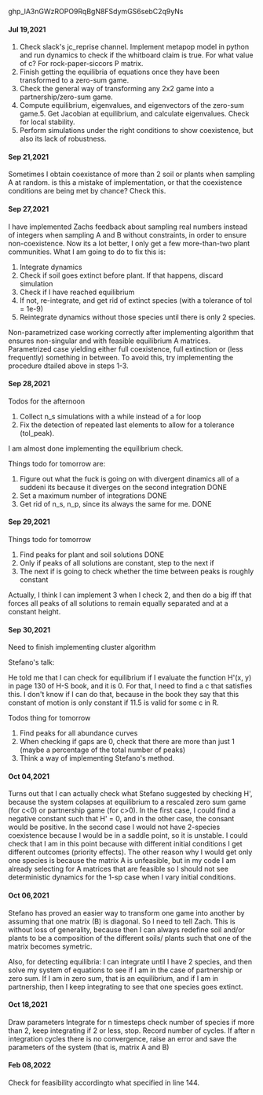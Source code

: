 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
#### Jul 19,2021


1. Check slack's jc_reprise channel. Implement metapop model in python and run dynamics to check if the whitboard claim is true. For what value of c? For rock-paper-siccors P matrix. 
2. Finish getting the equilibria of equations once they have been transformed to a zero-sum game. 
3. Check the general way of transforming any 2x2 game into a partnership/zero-sum game. 
4. Compute equilibrium, eigenvalues, and eigenvectors of the zero-sum game.5. Get Jacobian at equilibrium, and calculate eigenvalues. Check for local stability.
6. Perform simulations under the right conditions to show coexistence, but also its lack of robustness.


#### Sep 21,2021

Sometimes I obtain coexistance of more than 2 soil or plants when sampling A at random. is this a mistake of implementation, or that the coexistence conditions are being met by chance? Check this. 

#### Sep 27,2021

I have implemented Zachs feedback about sampling real numbers instead of integers when sampling A and B without constraints, in order to ensure non-coexistence. Now its a lot better, I only get a few more-than-two plant communities. What I am going to do to fix this is: 

1. Integrate dynamics
2. Check if soil goes extinct before plant. If that happens, discard simulation
3. Check if I have reached equilibrium
2. If not, re-integrate, and get rid of extinct species (with a tolerance of tol = 1e-9)
3. Reintegrate dynamics without those species until there is only 2 species.

Non-parametrized case working correctly after implementing algorithm that ensures non-singular and with feasible equilibrium A matrices. 
Parametrized case yielding either full coexistence, full extinction or (less frequently) something in between. To avoid this, try implementing the procedure dtailed above in steps 1-3.


#### Sep 28,2021

Todos for the afternoon
1. Collect n_s simulations with a while instead of a for loop
2. Fix the detection of repeated last elements to allow for a tolerance (tol_peak). 


I am almost done implementing the equilibrium check.

Things todo for tomorrow are: 

1. Figure out what the fuck is going on with divergent dinamics all of a suddeni its because it diverges on the second integration DONE
2. Set a maximum number of integrations DONE
3. Get rid of n_s, n_p, since its always the same for me. DONE

#### Sep 29,2021

Things todo for tomorrow

1. Find peaks for plant and soil solutions DONE
2. Only if peaks of all solutions are constant, step to the next if
3. The next if is going to check whether the time between peaks is roughly constant

Actually, I think I can implement 3 when I check 2, and then do a big iff that forces all peaks of all solutions to remain equally separated and at a constant height. 

#### Sep 30,2021

Need to finish implementing cluster algorithm

Stefano's talk:

He told me that I can check for equilibrium if I evaluate the function H'(x, y) in page 130 of H-S book, and it is 0. For that, I need to find a c that satisfies this. I don't know if I can do that, because in the book they say that this constant of motion is only constant if 11.5 is valid for some c in R. 

Todos thing for tomorrow

1. Find peaks for all abundance curves
2. When checking if gaps are 0, check that there are more than just 1 (maybe a percentage of the total number of peaks)
3. Think a way of implementing Stefano's method. 

#### Oct 04,2021

Turns out that I can actually check what Stefano suggested by checking H', because the system colapses at equilibrium to a rescaled zero sum game (for c<0) or partnership game (for c>0). In the first case, I could find a negative constant such that H' = 0, and in the other case, the consant would be positive. In the second case I would not have 2-species coexistence because I would be in a saddle point, so it is unstable. I could check that I am in this point because with different initial conditions I get different outcomes (priority effects). The other reason why I would get only one species is because the matrix A is unfeasible, but in my code I am already selecting for A matrices that are feasible so I should not see deterministic dynamics for the 1-sp case when I vary initial conditions.

#### Oct 06,2021

Stefano has proved an easier way to transform one game into another by assuming that one matrix (B) is diagonal. So I need to tell Zach. This is without loss of generality, because then I can always redefine soil and/or plants to be a composition of the different soils/ plants such that one of the matrix becomes symetric.

Also, for detecting equilibria: I can integrate until I have 2 species, and then solve my system of equations to see if I am in the case of partnership or zero sum. If I am in zero sum, that is an equilibrium, and if I am in partnership, then I keep integrating to see that one species goes extinct.

#### Oct 18,2021

Draw parameters
Integrate for n timesteps
check number of species
if more than 2, keep integrating
if 2 or less, stop. 
Record number of cycles.
If after n integration cycles there is no convergence, raise an error and save
the parameters of the system (that is, matrix A and B)

#### Feb 08,2022

Check for feasibility accordingto what specified in line 144.
